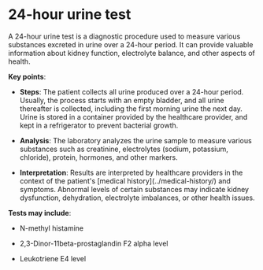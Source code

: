 # 24-hour urine test

A 24-hour urine test is a diagnostic procedure used to measure various substances excreted in urine over a 24-hour period. It can provide valuable information about kidney function, electrolyte balance, and other aspects of health.

**Key points**:

* **Steps**: The patient collects all urine produced over a 24-hour period. Usually, the process starts with an empty bladder, and all urine thereafter is collected, including the first morning urine the next day. Urine is stored in a container provided by the healthcare provider, and kept in a refrigerator to prevent bacterial growth.

* **Analysis**: The laboratory analyzes the urine sample to measure various substances such as creatinine, electrolytes (sodium, potassium, chloride), protein, hormones, and other markers.
  
* **Interpretation**: Results are interpreted by healthcare providers in the context of the patient's [medical history](../medical-history/\) and symptoms. Abnormal levels of certain substances may indicate kidney dysfunction, dehydration, electrolyte imbalances, or other health issues.

**Tests may include**:

* N-methyl histamine

* 2,3-Dinor-11beta-prostaglandin F2 alpha level

* Leukotriene E4 level
